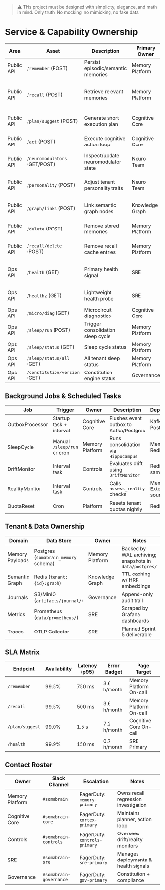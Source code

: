> :warning: This project must be designed with simplicity, elegance, and math in mind. Only truth. No mocking, no mimicking, no fake data.

# Service & Capability Ownership

| Area | Asset | Description | Primary Owner | Observability | Notes |
| --- | --- | --- | --- | --- | --- |
| Public API | `/remember` (POST) | Persist episodic/semantic memories | Memory Platform | Metrics: `somabrain_memory_write_latency_seconds`; Logs tagged `endpoint=remember` | Requires Memory + Redis online |
| Public API | `/recall` (POST) | Retrieve relevant memories | Memory Platform | Metrics: `somabrain_memory_recall_latency_seconds`; Traces `operation=recall_ltm` | Regression gap: recall mismatches tracked in Sprint 1 |
| Public API | `/plan/suggest` (POST) | Generate short execution plan | Cognitive Core | Metrics: `somabrain_planner_latency_seconds` | Depends on semantic graph cache |
| Public API | `/act` (POST) | Execute cognitive action loop | Cognitive Core | Logs include `act_session_id` | Strict mode gating enforced |
| Public API | `/neuromodulators` (GET/POST) | Inspect/update neuromodulator state | Neuro Team | Metrics: `somabrain_neuromod_state_changes_total` | Guarded by admin auth |
| Public API | `/personality` (POST) | Adjust tenant personality traits | Neuro Team | Audit: `append_event` entries | Requires Constitution service if enabled |
| Public API | `/graph/links` (POST) | Link semantic graph nodes | Knowledge Graph | Metrics: `somabrain_graph_link_duration_seconds` | Updates cached HRR context |
| Public API | `/delete` (POST) | Remove stored memories | Memory Platform | Metrics: `somabrain_memory_delete_total` | Requires STRICT_REAL audit logging |
| Public API | `/recall/delete` (POST) | Remove recall cache entries | Memory Platform | Logs tagged `operation=recall_delete` | Used for GDPR erasure paths |
| Ops API | `/health` (GET) | Primary health signal | SRE | Dashboard: Grafana `SomaBrain/ServiceHealth` | Returns strict-real compliance status |
| Ops API | `/healthz` (GET) | Lightweight health probe | SRE | Alert: `healthz_probe_failed` | Not in OpenAPI schema |
| Ops API | `/micro/diag` (GET) | Microcircuit diagnostics | Cognitive Core | Logs include `micro_diag_latency_ms` | Auth required |
| Ops API | `/sleep/run` (POST) | Trigger consolidation sleep cycle | Memory Platform | Metrics: `sleep_cycle_duration_seconds` | Invokes background tasks |
| Ops API | `/sleep/status` (GET) | Sleep cycle status | Memory Platform | Gauge: `sleep_cycle_active` | Tenant scoped |
| Ops API | `/sleep/status/all` (GET) | All tenant sleep status | Memory Platform | Dashboard: SRE sleep overview | Admin only |
| Ops API | `/constitution/version` (GET) | Constitution engine status | Governance | Logs `constitution_version` | Optional module |

## Background Jobs & Scheduled Tasks

| Job | Trigger | Owner | Description | Dependencies | Runbook |
| --- | --- | --- | --- | --- | --- |
| OutboxProcessor | Startup task + interval | Cognitive Core | Flushes event outbox to Kafka/Postgres | Kafka, Postgres | ops/runbooks/Runbooks.md#outbox |
| SleepCycle | Manual `/sleep/run` or cron | Memory Platform | Runs consolidation via `Hippocampus` | Memory API, Redis | docs/TESTING_MEMORY.md |
| DriftMonitor | Interval task | Controls | Evaluates drift using `DriftMonitor` | Redis metrics samples | ops/runbooks/Compliance_and_Proofs.md |
| RealityMonitor | Interval task | Controls | Calls `assess_reality` checks | Memory + External truth sources | ops/runbooks/Compliance_and_Proofs.md |
| QuotaReset | Cron | Platform | Resets tenant quotas nightly | Redis, Config | ops/runbooks/Release_and_Health_Gating.md |

## Tenant & Data Ownership

| Domain | Data Store | Owner | Notes |
| --- | --- | --- | --- |
| Memory Payloads | Postgres (`somabrain_memory` schema) | Memory Platform | Backed by WAL archiving; snapshots in `data/postgres/` |
| Semantic Graph | Redis (`tenant:{id}:graph`) | Knowledge Graph | TTL caching w/ HRR embeddings |
| Journals | S3/MinIO (`artifacts/journal/`) | Governance | Append-only audit trail |
| Metrics | Prometheus (`data/prometheus/`) | SRE | Scraped by Grafana dashboards |
| Traces | OTLP Collector | SRE | Planned Sprint 5 deliverable |

## SLA Matrix

| Endpoint | Availability | Latency (p95) | Error Budget | Page Target |
| --- | --- | --- | --- | --- |
| `/remember` | 99.5% | 750 ms | 3.6 h/month | Memory Platform On-call |
| `/recall` | 99.5% | 500 ms | 3.6 h/month | Memory Platform On-call |
| `/plan/suggest` | 99.0% | 1.5 s | 7.2 h/month | Cognitive Core On-call |
| `/health` | 99.9% | 150 ms | 0.7 h/month | SRE Primary |

## Contact Roster

| Owner | Slack Channel | Escalation | Notes |
| --- | --- | --- | --- |
| Memory Platform | `#somabrain` | PagerDuty: `memory-primary` | Owns recall regression investigation |
| Cognitive Core | `#somabrain-core` | PagerDuty: `cortex-primary` | Maintains planner, action loop |
| Controls | `#somabrain-controls` | PagerDuty: `controls-primary` | Oversees drift/reality monitors |
| SRE | `#somabrain-sre` | PagerDuty: `sre-primary` | Manages deployments & health signals |
| Governance | `#somabrain-governance` | PagerDuty: `gov-primary` | Constitution + compliance |
